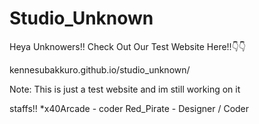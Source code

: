 # Studio_Unknown
Heya Unknowers!!
Check Out Our Test Website Here!!👇👇

kennesubakkuro.github.io/studio_unknown/

Note: This is just a test website and im still working on it

staffs!!
*x40Arcade - coder
Red_Pirate - Designer / Coder


